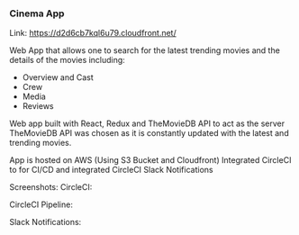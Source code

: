 ### Cinema App
Link: https://d2d6cb7kql6u79.cloudfront.net/

Web App that allows one to search for the latest trending movies and the details of the movies including:
- Overview and Cast
- Crew
- Media 
- Reviews

Web app built with React, Redux and TheMovieDB API to act as the server
TheMovieDB API was chosen as it is constantly updated with the latest and trending movies.

App is hosted on AWS (Using S3 Bucket and Cloudfront)
Integrated CircleCI to for CI/CD and integrated CircleCI Slack Notifications

Screenshots:
CircleCI:

CircleCI Pipeline:

Slack Notifications:
